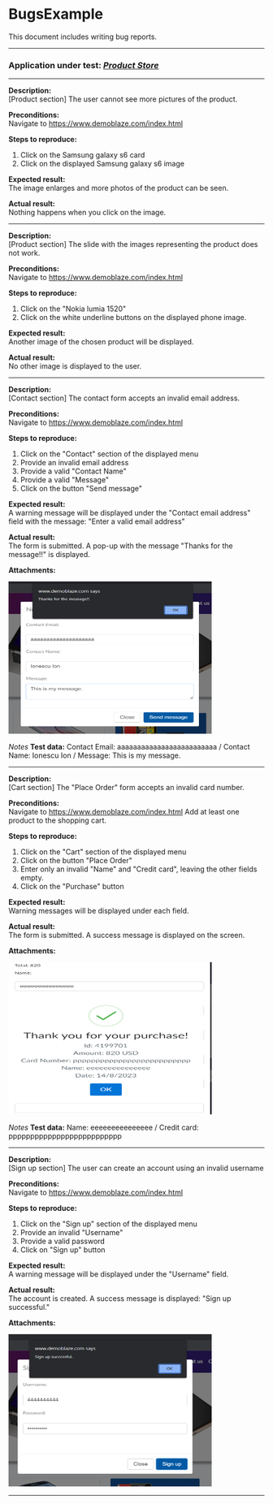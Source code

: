 # BugsExample
This document includes writing bug reports.

---------------------------------------------------------------

### Application under test:    *[Product Store](https://www.demoblaze.com/index.html)*   

---------------------------------------------

**Description:** <br>
[Product section] The user cannot see more pictures of the product.

**Preconditions:** <br>
Navigate to https://www.demoblaze.com/index.html

**Steps to reproduce:**
1. Click on the Samsung galaxy s6 card
2. Click on the displayed Samsung galaxy s6 image

**Expected result:** <br>
The image enlarges and more photos of the product can be seen.

**Actual result:** <br>
Nothing happens when you click on the image.

--------------------------------------------------------------------

**Description:** <br>
[Product section] The slide with the images representing the product does not work.

**Preconditions:** <br>
Navigate to https://www.demoblaze.com/index.html

**Steps to reproduce:**
1. Click on the "Nokia lumia 1520"
2. Click on the white underline buttons on the displayed phone image.

**Expected result:** <br>
Another image of the chosen product will be displayed.

**Actual result:** <br>
No other image is displayed to the user.

-----------------------------------------------------------------------

**Description:** <br>
[Contact section] The contact form accepts an invalid email address.

**Preconditions:** <br>
Navigate to https://www.demoblaze.com/index.html

**Steps to reproduce:**
1. Click on the "Contact" section of the displayed menu
2. Provide an invalid email address
3. Provide a valid "Contact Name"
4. Provide a valid "Message"
5. Click on the button "Send message"

**Expected result:** <br>
A warning message will be displayed under the "Contact email address" field with the message: "Enter a valid email address"

**Actual result:** <br>
The form is submitted. A pop-up with the message "Thanks for the message!!" is displayed.

**Attachments:** <br>

<img src="RaportDeBuguriPentruGitPOZE/images/Bug-ContactSection-WrongEmail.PNG" width="400" height="300" alt="The contact form accepts an invalid email address">


*Notes* **Test data:** Contact Email: aaaaaaaaaaaaaaaaaaaaaaaaa  / Contact Name: Ionescu Ion / Message: This is my message.

--------------------------------------------------------------------------------------------------

**Description:** <br>
[Cart section] The "Place Order" form accepts an invalid card number.

**Preconditions:** <br>
Navigate to https://www.demoblaze.com/index.html
Add at least one product to the shopping cart.

**Steps to reproduce:**
1. Click on the "Cart" section of the displayed menu
2. Click on the button "Place Order"
3. Enter only an invalid "Name" and "Credit card", leaving the other fields empty.
4. Click on the "Purchase" button

**Expected result:** <br>
Warning messages will be displayed under each field.

**Actual result:** <br>
The form is submitted. A success message is displayed on the screen.

**Attachments:** <be>

<img src="RaportDeBuguriPentruGitPOZE/images/Bug-CartSection-WrongName&CreditCard.PNG" width="400" height="300" alt="The Place Order form accepts an invalid card number">




*Notes* **Test data:** Name: eeeeeeeeeeeeeee / Credit card: pppppppppppppppppppppppppp

-----------------------------------------------------------------------------------------------------------

**Description:** <br>
[Sign up section] The user can create an account using an invalid username

**Preconditions:** <br>
Navigate to https://www.demoblaze.com/index.html

**Steps to reproduce:**
1. Click on the "Sign up" section of the displayed menu
2. Provide an invalid "Username"
3. Provide a valid password
4. Click on "Sign up" button

**Expected result:** <br>
A warning message will be displayed under the "Username" field.

**Actual result:** <br>
The account is created. A success message is displayed: "Sign up successful."

**Attachments:** <be>

<img src="RaportDeBuguriPentruGitPOZE/images/Bug-SignUp.PNG" width="400" height="300" alt="The user can create an account using an invalid username">


-----------------------------------------------------------------------------------------------------------




